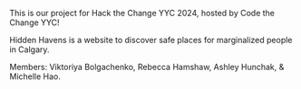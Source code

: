 This is our project for Hack the Change YYC 2024, hosted by Code the Change YYC!

Hidden Havens is a website to discover safe places for marginalized people in Calgary.

Members: Viktoriya Bolgachenko, Rebecca Hamshaw, Ashley Hunchak, & Michelle Hao.
